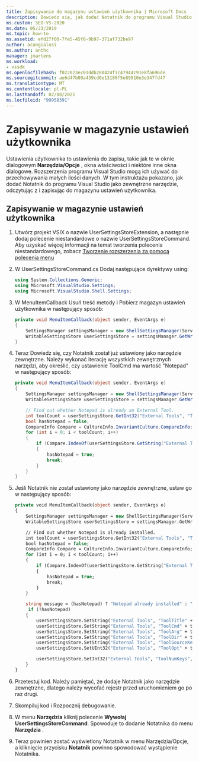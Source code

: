 ```yaml
---
title: Zapisywanie do magazynu ustawień użytkownika | Microsoft Docs
description: Dowiedz się, jak dodać Notatnik do programu Visual Studio jako zewnętrzne narzędzie, odczytując i zapisując do magazynu ustawień użytkownika, korzystając z tego przewodnika.
ms.custom: SEO-VS-2020
ms.date: 05/23/2019
ms.topic: how-to
ms.assetid: efd27f00-7fe5-45f8-9b97-371af732be97
author: acangialosi
ms.author: anthc
manager: jmartens
ms.workload:
- vssdk
ms.openlocfilehash: f022023ec03ddb280424f3c47944c91e8fa696de
ms.sourcegitcommit: ae6d47b09a439cd0e13180f5e89510e3e347fd47
ms.translationtype: MT
ms.contentlocale: pl-PL
ms.lasthandoff: 02/08/2021
ms.locfileid: "99958391"
---
```

# <a name="writing-to-the-user-settings-store"></a>Zapisywanie w magazynie ustawień użytkownika
Ustawienia użytkownika to ustawienia do zapisu, takie jak te w oknie dialogowym **Narzędzia/Opcje** , okna właściwości i niektóre inne okna dialogowe. Rozszerzenia programu Visual Studio mogą ich używać do przechowywania małych ilości danych. W tym instruktażu pokazano, jak dodać Notatnik do programu Visual Studio jako zewnętrzne narzędzie, odczytując z i zapisując do magazynu ustawień użytkownika.

## <a name="writing-to-the-user-settings-store"></a>Zapisywanie w magazynie ustawień użytkownika

1. Utwórz projekt VSIX o nazwie UserSettingsStoreExtension, a następnie dodaj polecenie niestandardowe o nazwie UserSettingsStoreCommand. Aby uzyskać więcej informacji na temat tworzenia polecenia niestandardowego, zobacz [Tworzenie rozszerzenia za pomocą polecenia menu](../extensibility/creating-an-extension-with-a-menu-command.md)

2. W UserSettingsStoreCommand.cs Dodaj następujące dyrektywy using:

    ```csharp
    using System.Collections.Generic;
    using Microsoft.VisualStudio.Settings;
    using Microsoft.VisualStudio.Shell.Settings;
    ```

3. W MenuItemCallback Usuń treść metody i Pobierz magazyn ustawień użytkownika w następujący sposób:

    ```csharp
    private void MenuItemCallback(object sender, EventArgs e)
    {
        SettingsManager settingsManager = new ShellSettingsManager(ServiceProvider);
        WritableSettingsStore userSettingsStore = settingsManager.GetWritableSettingsStore(SettingsScope.UserSettings);
    }
    ```

4. Teraz Dowiedz się, czy Notatnik został już ustawiony jako narzędzie zewnętrzne. Należy wykonać iterację wszystkich zewnętrznych narzędzi, aby określić, czy ustawienie ToolCmd ma wartość "Notepad" w następujący sposób:

    ```csharp
    private void MenuItemCallback(object sender, EventArgs e)
    {
        SettingsManager settingsManager = new ShellSettingsManager(ServiceProvider);
        WritableSettingsStore userSettingsStore = settingsManager.GetWritableSettingsStore(SettingsScope.UserSettings);

        // Find out whether Notepad is already an External Tool.
        int toolCount = userSettingsStore.GetInt32("External Tools", "ToolNumKeys");
        bool hasNotepad = false;
        CompareInfo Compare = CultureInfo.InvariantCulture.CompareInfo;
        for (int i = 0; i < toolCount; i++)
        {
            if (Compare.IndexOf(userSettingsStore.GetString("External Tools", "ToolCmd" + i), "Notepad", CompareOptions.IgnoreCase) >= 0)
            {
                hasNotepad = true;
                break;
            }
        }
    }

    ```

5. Jeśli Notatnik nie został ustawiony jako narzędzie zewnętrzne, ustaw go w następujący sposób:

    ```vb
    private void MenuItemCallback(object sender, EventArgs e)
    {
        SettingsManager settingsManager = new ShellSettingsManager(ServiceProvider);
        WritableSettingsStore userSettingsStore = settingsManager.GetWritableSettingsStore(SettingsScope.UserSettings);

        // Find out whether Notepad is already installed.
        int toolCount = userSettingsStore.GetInt32("External Tools", "ToolNumKeys");
        bool hasNotepad = false;
        CompareInfo Compare = CultureInfo.InvariantCulture.CompareInfo;
        for (int i = 0; i < toolCount; i++)
        {
            if (Compare.IndexOf(userSettingsStore.GetString("External Tools", "ToolCmd" + i), "Notepad", CompareOptions.IgnoreCase) >= 0)
            {
                hasNotepad = true;
                break;
            }
        }

        string message = (hasNotepad) ? "Notepad already installed" : "Installing Notepad";
         if (!hasNotepad)
        {
            userSettingsStore.SetString("External Tools", "ToolTitle" + toolCount, "&Notepad");
            userSettingsStore.SetString("External Tools", "ToolCmd" + toolCount, "C:\\Windows\\notepad.exe");
            userSettingsStore.SetString("External Tools", "ToolArg" + toolCount, "");
            userSettingsStore.SetString("External Tools", "ToolDir" + toolCount, "$(ProjectDir)");
            userSettingsStore.SetString("External Tools", "ToolSourceKey" + toolCount, "");
            userSettingsStore.SetUInt32("External Tools", "ToolOpt" + toolCount, 0x00000011);

            userSettingsStore.SetInt32("External Tools", "ToolNumKeys", toolCount + 1);
        }
    }
    ```

6. Przetestuj kod. Należy pamiętać, że dodaje Notatnik jako narzędzie zewnętrzne, dlatego należy wycofać rejestr przed uruchomieniem go po raz drugi.

7. Skompiluj kod i Rozpocznij debugowanie.

8. W menu **Narzędzia** kliknij polecenie **Wywołaj UserSettingsStoreCommand**. Spowoduje to dodanie Notatnika do menu **Narzędzia** .

9. Teraz powinien zostać wyświetlony Notatnik w menu Narzędzia/Opcje, a kliknięcie przycisku **Notatnik** powinno spowodować wystąpienie Notatnika.
